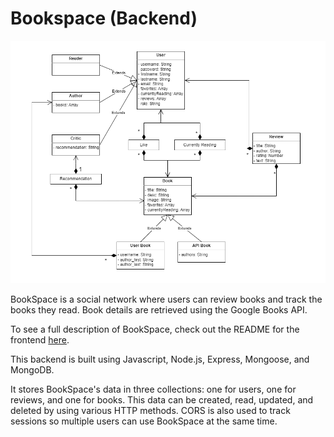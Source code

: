 # Bookspace (Backend)

![UML diagram](/public/images/bookspace_diagram.png)

BookSpace is a social network where users can review books and track the books they read. Book details are retrieved using
the Google Books API. 

To see a full description of BookSpace, check out the README for the frontend [here](https://github.com/johnwaalsh/bookspace#readme).

This backend is built using Javascript, Node.js, Express, Mongoose, and MongoDB. 

It stores BookSpace's data in three collections: one for users, one for reviews, and one for books. This data can be created, 
read, updated, and deleted by using various HTTP methods. CORS is also used to track sessions so multiple users can use 
BookSpace at the same time. 
